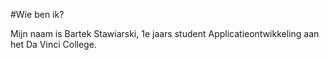 #Wie ben ik?

Mijn naam is Bartek Stawiarski, 1e jaars student Applicatieontwikkeling aan het Da Vinci College.
